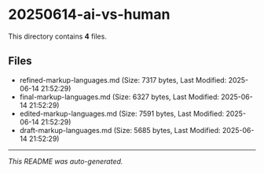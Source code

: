 # 20250614-ai-vs-human

This directory contains **4** files.

## Files

- refined-markup-languages.md (Size: 7317 bytes, Last Modified: 2025-06-14 21:52:29)
- final-markup-languages.md (Size: 6327 bytes, Last Modified: 2025-06-14 21:52:29)
- edited-markup-languages.md (Size: 7591 bytes, Last Modified: 2025-06-14 21:52:29)
- draft-markup-languages.md (Size: 5685 bytes, Last Modified: 2025-06-14 21:52:29)

---
*This README was auto-generated.*
